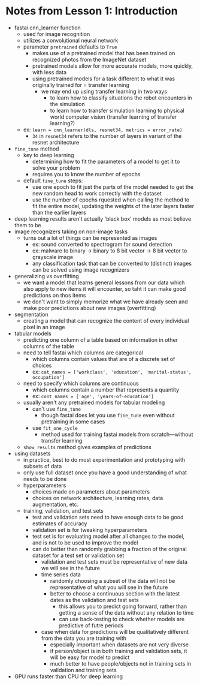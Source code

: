 # Notes from Lesson 1: Introduction
* fastai cnn_learner function
  * used for image recognition
  * utilizes a convolutional neural network
  * parameter ```pretrained``` defaults to ```True```
    * makes use of a pretrained model that has been trained on recognized photos from the ImageNet dataset
    * pretrained models allow for more accurate models, more quickly, with less data
    * using pretrained models for a task different to what it was originally trained for = transfer learning
      * we may end up using transfer learning in two ways
        * to learn how to classify situations the robot encounters in the simulation
        * to learn how to transfer simulation learning to physical world computer vision (transfer learning of transfer learning?)
  * ex: ```learn = cnn_learner(dls, resnet34, metrics = error_rate)```
    * ```34``` in ```resnet34``` refers to the number of layers in variant of the resnet architecture
* ```fine_tune``` method
  * key to deep learning
    * determining how to fit the parameters of a model to get it to solve your problem
    * requires you to know the number of epochs
  * default ```fine_tune``` steps:
    * use one epoch to fit just the parts of the model needed to get the new random head to work correctly with the dataset
    * use the number of epochs rquested when calling the method to fit the entire model, updating the weights of the later layers faster than the earlier layers
* deep learning results aren't actually 'black box' models as most believe them to be
* image recognizers taking on non-image tasks
  * turns out a lot of things can be represented as images
    * ex: sound converted to spectrogram for sound detection
    * ex: malware to binary -> binary to 8 bit vector -> 8 bit vector to grayscale image
    * any classification task that can be converted to (distinct) images can be solved using image recognizers
* generalizing vs overfitting
  * we want a model that learns general lessons from our data which also apply to new items it will encounter, so taht it can make good predictions on thos items
  * we don't want to simply memorize what we have already seen and make poor predictions about new images (overfitting)
* segmentation
  * creating a model that can recognize the content of every individual pixel in an image
* tabular models
  * predicting one column of a table based on information in other columns of the table
  * need to tell fastai which columns are categorical
    * which columns contain values that are of a discrete set of choices
    * ex: ```cat_names = ['workclass', 'education', 'marital-status', occupation']```
  * need to specify which columns are continuous
    * which columns contain a number that represents a quantity
    * ex: ```cont_names = ['age', 'years-of-education']```
  * usually aren't any pretrained models for tabular modeling
    * can't use ```fine_tune```
      * though fastai does let you use ```fine_tune``` even without pretraining in some cases
    * use ```fit_one_cycle```
      * method used for training fastai models from scratch—without transfer learning
  * ```show_results``` method gives examples of predictions
* using datasets
  * in practice, best to do most experimentation and prototyping with subsets of data
  * only use full dataset once you have a good understanding of what needs to be done
  * hyperparameters
    * choices made on parameters about parameters
    * choices on network architecture, learning rates, data augmentation, etc.
  * training, validation, and test sets
    * test and validation sets need to have enough data to be good estimates of accuracy
    * validation set is for tweaking hyperparameters
    * test set is for evaluating model after all changes to the model, and is not to be used to improve the model
    * can do better than randomly grabbing a fraction of the original dataset for a test set or validation set
      * validation and test sets must be representative of new data we will see in the future
      * time series data
        * randomly choosing a subset of the data will not be representative of what you will see in the future
        * better to choose a continuous section with the latest dates as the validation and test sets
          * this allows you to predict going forward, rather than getting a sense of the data without any relation to time
          * can use back-testing to check whether models are predictive of futre periods
      * case when data for predictions will be qualitatively different from the data you are training with
        * especially important when datasets are not very diverse
        * if person/object is in both training and validation sets, it will be easy for model to predict
        * much better to have people/objects not in training sets in validation and training sets
* GPU runs faster than CPU for deep learning
